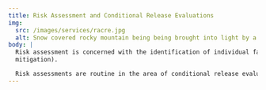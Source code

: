 ```yaml
---
title: Risk Assessment and Conditional Release Evaluations
img:
  src: /images/services/racre.jpg
  alt: Snow covered rocky mountain being being brought into light by a sun beam
body: |
  Risk assessment is concerned with the identification of individual factors that are known to exhibit association with violent, sexual, or recidivistic behaviors. While the evaluation of established risk factors can aid in predicting, managing, and mitigating an individual’s future risk, a person’s specific future risk of violence and/or recidivism also depends on situational factors that cannot be known in advance. Assessment of an individual’s risk can be conducted as a standalone evaluation, or can be embedded in a larger report (e.g., sentencing
  mitigation).

  Risk assessments are routine in the area of conditional release evaluations for defendants found not guilty by reason of insanity (NGRI). Once a defendant has been found NGRI and committed to a forensic hospital, the burden of proof rests with the defendant to prove by preponderance of the evidence that no abnormal mental condition exists that would be likely to cause the defendant to be dangerous either to himself or herself or to others or to the community in the reasonably foreseeable future. As such, a conditional release evaluation speaks to clinical diagnosis as well as risk for future violence. Such evaluations are routinely conducted by individuals can also request and submit independent evaluations alongside those conducted by the state.
---
```

